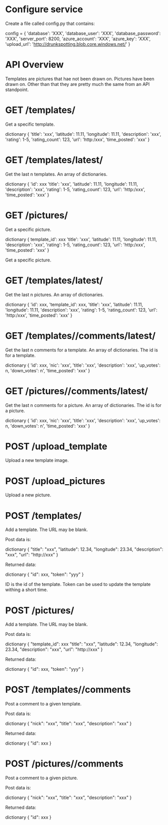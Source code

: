 
Configure service
=================
Create a file called config.py that contains:

config = {
    'database': 'XXX',
    'database_user': 'XXX',
    'database_password': 'XXX',
    'server_port': 8200,
    'azure_account': 'XXX',
    'azure_key': 'XXX',
    'upload_url': 'http://drunkspotting.blob.core.windows.net/'
}

API Overview
============

Templates are pictures that hae not been drawn on.
Pictures have been drawn on. Other than that
they are pretty much the same from an API standpoint.

GET /templates/<id>
===================

Get a specific template.

dictionary {
    'title': 'xxx',
    'latitude': 11.11,
    'longitude': 11.11,
    'description': 'xxx',
    'rating': 1-5,
    'rating_count': 123,
    'url': 'http:/xxx',
    'time_posted': 'xxx'
}

GET /templates/latest/<n>
=========================

Get the last n templates. An array of dictionaries.

dictionary {
    'id': xxx
    'title': 'xxx',
    'latitude': 11.11,
    'longitude': 11.11,
    'description': 'xxx',
    'rating': 1-5,
    'rating_count': 123,
    'url': 'http:/xxx',
    'time_posted': 'xxx'
}

GET /pictures/<id>
==================

Get a specific picture.

dictionary {
    template_id': xxx
    'title': 'xxx',
    'latitude': 11.11,
    'longitude': 11.11,
    'description': 'xxx',
    'rating': 1-5,
    'rating_count': 123,
    'url': 'http:/xxx',
    'time_posted': 'xxx'
}

Get a specific picture.

GET /templates/latest/<n>
=========================

Get the last n pictures. An array of dictionaries.

dictionary {
    'id': xxx,
    'template_id': xxx,
    'title': 'xxx',
    'latitude': 11.11,
    'longitude': 11.11,
    'description': 'xxx',
    'rating': 1-5,
    'rating_count': 123,
    'url': 'http:/xxx',
    'time_posted': 'xxx'
}

GET /templates/<id>/comments/latest/<n>
=======================================

Get the last n comments for a template. An array of dictionaries.
The id is for a template.

dictionary {
    'id': xxx,
    'nic': 'xxx',
    'title': 'xxx',
    'description': 'xxx',
    'up_votes': n,
    'down_votes': n',
    'time_posted': 'xxx'
}

GET /pictures/<id>/comments/latest/<n>
======================================

Get the last n comments for a picture. An array of dictionaries.
The id is for a picture.

dictionary {
    'id': xxx,
    'nic': 'xxx',
    'title': 'xxx',
    'description': 'xxx',
    'up_votes': n,
    'down_votes': n',
    'time_posted': 'xxx'
}

POST /upload_template
=====================

Upload a new template image.

POST /upload_pictures
=====================

Upload a new picture.

POST /templates/
================

Add a template. The URL may be blank.

Post data is:

dictionary {
    "title": "xxx",
    "latitude": 12.34,
    "longitude": 23.34,
    "description": "xxx",
    "url": "http://xxx"
}

Returned data:

dictionary {
    "id": xxx,
    "token": "yyy"
}

ID is the id of the template. Token
can be used to update the template
withing a short time.

POST /pictures/
===============

Add a template. The URL may be blank.

Post data is:

dictionary {
    "template_id": xxx
    "title": "xxx",
    "latitude": 12.34,
    "longitude": 23.34,
    "description": "xxx",
    "url": "http://xxx"
}

Returned data:

dictionary {
    "id": xxx,
    "token": "yyy"
}

POST /templates/<id>/comments
=============================

Post a comment to a given template.

Post data is:

dictionary {
    "nick": "xxx",
    "title": "xxx",
    "description": "xxx"
}

Returned data:

dictionary {
    "id": xxx
}

POST /pictures/<id>/comments
============================

Post a comment to a given picture.

Post data is:

dictionary {
    "nick": "xxx",
    "title": "xxx",
    "description": "xxx"
}

Returned data:

dictionary {
    "id": xxx
}



